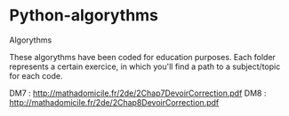 # Python-algorythms
Algorythms

These algorythms have been coded for education purposes.
Each folder represents a certain exercice, in which you'll find a path to a subject/topic for each code.

DM7 : http://mathadomicile.fr/2de/2Chap7DevoirCorrection.pdf
DM8 : http://mathadomicile.fr/2de/2Chap8DevoirCorrection.pdf
